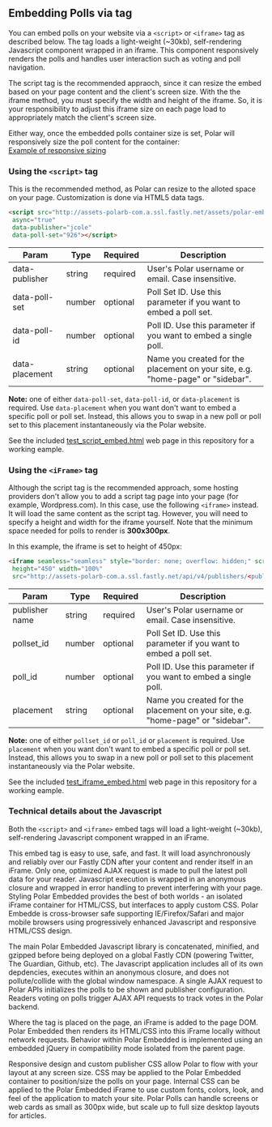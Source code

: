 ## Embedding Polls via tag

You can embed polls on your website via a `<script>` or `<iframe>` tag as described below.  The tag loads a light-weight (~30kb), self-rendering Javascript component wrapped in an iframe.  This component responsively renders the polls and handles user interaction such as voting and poll navigation. 

The script tag is the recommended appraoch, since it can resize the embed based on your page content and the client's screen size.  With the the iframe method, you must specify the width and height of the iframe.  So, it is your responsibility to adjust this iframe size on each page load to appropriately match the client's screen size.

Either way, once the embedded polls container size is set, Polar will responsively size the poll content for the container: <br />
[Example of responsive sizing](http://polarb.com/publishers/poll_sets/926/preview)

### Using the `<script>` tag

This is the recommended method, as Polar can resize to the alloted space on your page.  Customization is done via HTML5 data tags.  

```HTML
<script src="http://assets-polarb-com.a.ssl.fastly.net/assets/polar-embedded.js" 
 async="true" 
 data-publisher="jcole"
 data-poll-set="926"></script>
```

Param | Type | Required | Description
-----|------|----------|--------------
data-publisher| string | required | User's Polar username or email.  Case insensitive.
data-poll-set | number | optional | Poll Set ID.  Use this parameter if you want to embed a poll set.
data-poll-id | number | optional | Poll ID. Use this parameter if you want to embed a single poll.
data-placement | string | optional | Name you created for the placement on your site, e.g. "home-page" or "sidebar".

**Note:** one of either `data-poll-set`, `data-poll-id`, or `data-placement` is required.  Use `data-placement` when you want don't want to embed a specific poll or poll set.  Instead, this allows you to swap in a new poll or poll set to this placement instantaneously via the Polar website.
  
See the included [test\_script\_embed.html](test_script_embed.html) web page in this repository for a working eample.

### Using the `<iFrame>` tag

Although the script tag is the recommended approach, some hosting providers don't allow you to add a script tag page into your page (for example, Wordpress.com).  In this case, use the following `<iframe>` instead.  It will load the same content as the script tag.  However, you will need to specify a height and width for the iframe yourself.  Note that the minimum space needed for polls to render is **300x300px**.

In this example, the iframe is set to height of 450px:

```HTML
<iframe seamless="seamless" style="border: none; overflow: hidden;" scrolling="no"
 height="450" width="100%" 
 src="http://assets-polarb-com.a.ssl.fastly.net/api/v4/publishers/<publisher name>/embedded_polls/iframe?pollset_id=<poll set ID>"></iframe>
```

Param | Type | Required | Description
-----|------|----------|--------------
publisher name | string | required | User's Polar username or email.  Case insensitive.
pollset_id | number | optional | Poll Set ID.  Use this parameter if you want to embed a poll set.
poll_id | number | optional | Poll ID. Use this parameter if you want to embed a single poll.
placement | string | optional | Name you created for the placement on your site, e.g. "home-page" or "sidebar".

**Note:** one of either `pollset_id` or `poll_id` or `placement` is required.  Use `placement` when you want don't want to embed a specific poll or poll set.  Instead, this allows you to swap in a new poll or poll set to this placement instantaneously via the Polar website.

See the included [test\_iframe\_embed.html](test_iframe_embed.html) web page in this repository for a working eample.

### <a name="techdetails"></a> Technical details about the Javascript

Both the `<script>` and `<iframe>` embed tags will load a light-weight (~30kb), self-rendering Javascript component wrapped in an iFrame.

This embed tag is easy to use, safe, and fast.  It will load asynchronously and reliably over our Fastly CDN after your content and render itself in an iFrame.  Only one, optimized AJAX request is made to pull the latest poll data for your reader.  Javascript execution is wrapped in an anonymous closure and wrapped in error handling to prevent interfering with your page.  Styling Polar Embedded provides the best of both worlds - an isolated iFrame container for HTML/CSS, but interfaces to apply custom CSS. Polar Embedde is cross-browser safe supporting IE/Firefox/Safari and major mobile browsers using progressively enhanced Javascript and responsive HTML/CSS design.

The main Polar Embedded Javascript library is concatenated, minified, and gzipped before being deployed on a global Fastly CDN (powering Twitter, The Guardian, Github, etc).  The Javascript application includes all of its own depdencies, executes within an anonymous closure, and does not pollute/collide with the global window namespace.  A single AJAX request to Polar APIs initializes the polls to be shown and publisher configuration. Readers voting on polls trigger AJAX API requests to track votes in the Polar backend.

Where the tag is placed on the page, an iFrame is added to the page DOM.  Polar Embedded then renders its HTML/CSS into this iFrame locally without network requests.  Behavior within Polar Embedded is implemented using an embedded jQuery in compatibility mode isolated from the parent page. 

Responsive design and custom publisher CSS allow Polar to flow with your layout at any screen size.  CSS may be applied to the Polar Embedded container to position/size the polls on your page.  Internal CSS can be applied to the Polar Embedded iFrame to use custom fonts, colors, look, and feel of the application to match your site.  Polar Polls can handle screens or web cards as small as 300px wide, but scale up to full size desktop layouts for articles.
